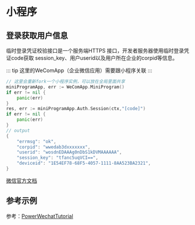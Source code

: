 # 小程序

## 登录获取用户信息 

临时登录凭证校验接口是一个服务端HTTPS 接口，开发者服务器使用临时登录凭证code获取 session_key、用户userid以及用户所在企业的corpid等信息。

::: tip
这里的WeComApp（企业微信应用）需要跟小程序关联
:::

``` go
// 这里会重新fork一个小程序实例，可以放在全局里面共享
miniProgramApp, err := WeComApp.MiniProgram()
if err != nil {
	panic(err)
}
res, err := miniProgramApp.Auth.Session(ctx,"[code]")
if err != nil {
	panic(err)
}
// output
{
	"errmsg": "ok",
	"corpid": "wwedab3dxxxxxxx",
	"userid": "wosdnEDAAAg0nDbS1kDVMAAAAAA",
	"session_key": "tfanc5uqVCI==",
	"deviceid": "1E54EF78-68F5-4057-1111-8AA523BA2321",
}
```

[微信官方文档](https://developer.work.weixin.qq.com/document/path/91507)

## 参考示例

参考：[PowerWechatTutorial](https://github.com/ArtisanCloud/PowerWechatTutorial/blob/master/controllers/wecom/miniprogram.go)
